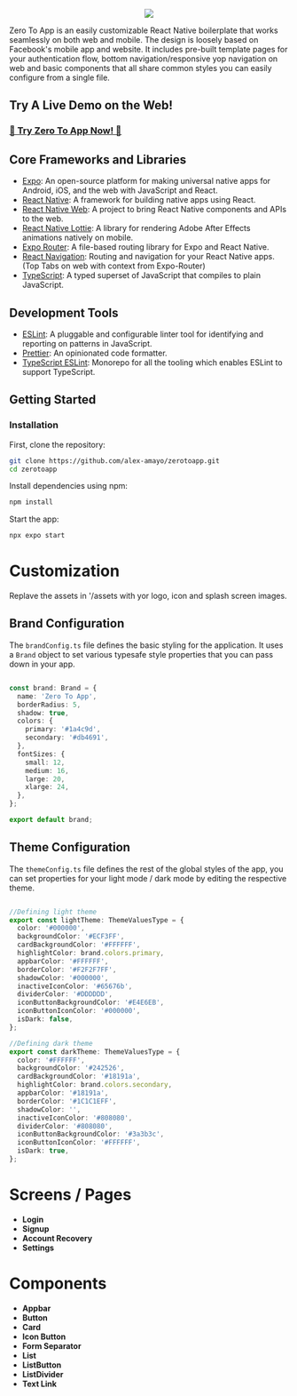 <p align="center">
  <img src="https://uploads-ssl.webflow.com/6620407a7c67462e0cddbda9/668ee693b99bbbb68f1501b0_Zero%20To%20App%20-%20web-mobile.gif">
</p>

Zero To App is an easily customizable React Native boilerplate that works seamlessly on both web and mobile. The design is loosely based on Facebook's mobile app and website.
It includes pre-built template pages for your authentication flow, bottom navigation/responsive yop navigation on web and basic components that all share common styles you can easily configure from a single file.

## Try A Live Demo on the Web!

### <a href="https://d57xfeu0gmhs7.cloudfront.net" target="_blank">🚀 Try Zero To App Now! 🚀</a>

## Core Frameworks and Libraries

- [Expo](https://expo.dev/): An open-source platform for making universal native apps for Android, iOS, and the web with JavaScript and React.
- [React Native](https://reactnative.dev/): A framework for building native apps using React.
- [React Native Web](https://necolas.github.io/react-native-web/): A project to bring React Native components and APIs to the web.
- [React Native Lottie](https://github.com/lottie-react-native/lottie-react-native): A library for rendering Adobe After Effects animations natively on mobile.
- [Expo Router](https://expo.github.io/router/docs/): A file-based routing library for Expo and React Native.
- [React Navigation](https://reactnavigation.org/): Routing and navigation for your React Native apps. (Top Tabs on web with context from Expo-Router)
- [TypeScript](https://www.typescriptlang.org/): A typed superset of JavaScript that compiles to plain JavaScript.

## Development Tools

- [ESLint](https://eslint.org/): A pluggable and configurable linter tool for identifying and reporting on patterns in JavaScript.
- [Prettier](https://prettier.io/): An opinionated code formatter.
- [TypeScript ESLint](https://typescript-eslint.io/): Monorepo for all the tooling which enables ESLint to support TypeScript.

## Getting Started

### Installation

First, clone the repository:

```bash
git clone https://github.com/alex-amayo/zerotoapp.git
cd zerotoapp
```

Install dependencies using npm:

```bash
npm install
```

Start the app:

```bash
npx expo start
```


# Customization

Replave the assets in '/assets with yor logo, icon and splash screen images. 

## Brand Configuration

The `brandConfig.ts` file defines the basic styling for the application. It uses a `Brand` object to set various typesafe style properties that you can pass down in your app.

```typescript

const brand: Brand = {
  name: 'Zero To App',
  borderRadius: 5,
  shadow: true,
  colors: {
    primary: '#1a4c9d',
    secondary: '#db4691',
  },
  fontSizes: {
    small: 12,
    medium: 16,
    large: 20,
    xlarge: 24,
  },
};

export default brand;

```

## Theme Configuration

The `themeConfig.ts` file defines the rest of the global styles  of the app, you can set properties for your light mode / dark mode by editing the respective
theme.

```typescript

//Defining light theme
export const lightTheme: ThemeValuesType = {
  color: '#000000',
  backgroundColor: '#ECF3FF',
  cardBackgroundColor: '#FFFFFF',
  highlightColor: brand.colors.primary,
  appbarColor: '#FFFFFF',
  borderColor: '#F2F2F7FF',
  shadowColor: '#000000',
  inactiveIconColor: '#65676b',
  dividerColor: '#DDDDDD',
  iconButtonBackgroundColor: '#E4E6EB',
  iconButtonIconColor: '#000000',
  isDark: false,
};

//Defining dark theme
export const darkTheme: ThemeValuesType = {
  color: '#FFFFFF',
  backgroundColor: '#242526',
  cardBackgroundColor: '#18191a',
  highlightColor: brand.colors.secondary,
  appbarColor: '#18191a',
  borderColor: '#1C1C1EFF',
  shadowColor: '',
  inactiveIconColor: '#808080',
  dividerColor: '#808080',
  iconButtonBackgroundColor: '#3a3b3c',
  iconButtonIconColor: '#FFFFFF',
  isDark: true,
};

```

# Screens / Pages 

- **Login**
- **Signup**
- **Account Recovery**
- **Settings**

# Components

- **Appbar**
- **Button**
- **Card**
- **Icon Button**
- **Form Separator**
- **List**
- **ListButton**
- **ListDivider**
- **Text Link**
